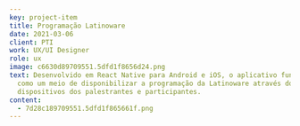 ```yaml
---
key: project-item
title: Programação Latinoware
date: 2021-03-06
client: PTI
work: UX/UI Designer
role: ux
image: c6630d89709551.5dfd1f8656d24.png
text: Desenvolvido em React Native para Android e iOS, o aplicativo funciona
  como um meio de disponibilizar a programação da Latinoware através dos
  dispositivos dos palestrantes e participantes.
content:
  - 7d28c189709551.5dfd1f865661f.png
---
```

